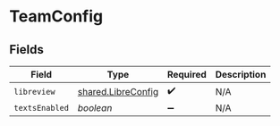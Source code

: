 # TeamConfig


## Fields

| Field                                                    | Type                                                     | Required                                                 | Description                                              |
| -------------------------------------------------------- | -------------------------------------------------------- | -------------------------------------------------------- | -------------------------------------------------------- |
| `libreview`                                              | [shared.LibreConfig](../../models/shared/libreconfig.md) | :heavy_check_mark:                                       | N/A                                                      |
| `textsEnabled`                                           | *boolean*                                                | :heavy_minus_sign:                                       | N/A                                                      |